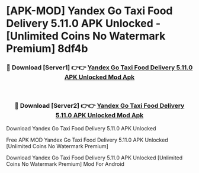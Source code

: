 # [APK-MOD] Yandex Go  Taxi Food Delivery 5.11.0 APK Unlocked - [Unlimited Coins No Watermark Premium] 8df4b



<div align="center">
<h3>🔴 Download [Server1] 👉👉 <a href="https://momento.my/?title=Yandex_Go__Taxi_Food_Delivery_5.11.0_APK_Unlocked">Yandex Go  Taxi Food Delivery 5.11.0 APK Unlocked Mod Apk</a></h3><br>

<h3>🔴 Download [Server2] 👉👉 <a href="https://momento.my/?title=Yandex_Go__Taxi_Food_Delivery_5.11.0_APK_Unlocked">Yandex Go  Taxi Food Delivery 5.11.0 APK Unlocked Mod Apk</a></h3>
</div>



Download Yandex Go  Taxi Food Delivery 5.11.0 APK Unlocked 

Free APK MOD Yandex Go  Taxi Food Delivery 5.11.0 APK Unlocked [Unlimited Coins No Watermark Premium]

Download Yandex Go  Taxi Food Delivery 5.11.0 APK Unlocked [Unlimited Coins No Watermark Premium] Mod For Android

